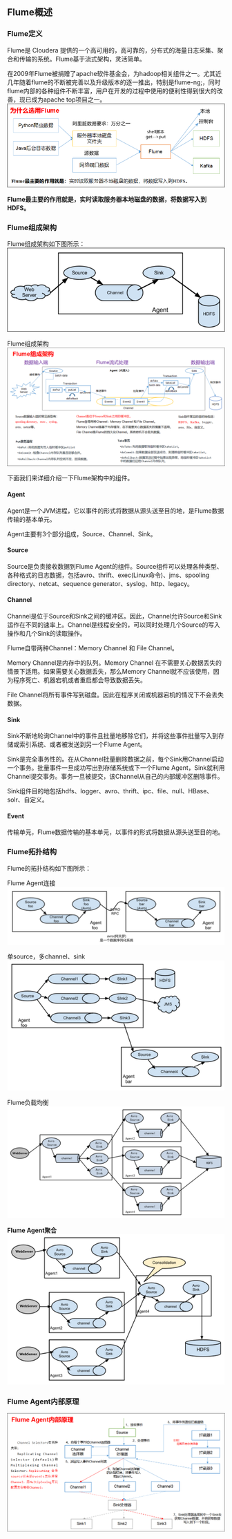 ## Flume概述
### Flume定义
Flume是 Cloudera 提供的一个高可用的，高可靠的，分布式的海量日志采集、聚合和传输的系统。Flume基于流式架构，灵活简单。

在2009年Flume被捐赠了apache软件基金会，为hadoop相关组件之一。尤其近几年随着flume的不断被完善以及升级版本的逐一推出，特别是flume-ng;，同时flume内部的各种组件不断丰富，用户在开发的过程中使用的便利性得到很大的改善，现已成为apache top项目之一。
![](assets/markdown-img-paste-20190703223846226.png)

**Flume最主要的作用就是，实时读取服务器本地磁盘的数据，将数据写入到HDFS。**

### Flume组成架构
Flume组成架构如下图所示：
![](assets/markdown-img-paste-20190703223943804.png)

Flume组成架构
![](assets/markdown-img-paste-20190703224037448.png)

下面我们来详细介绍一下Flume架构中的组件。

#### Agent
Agent是一个JVM进程，它以事件的形式将数据从源头送至目的地，是Flume数据传输的基本单元。

Agent主要有3个部分组成，Source、Channel、Sink。

#### Source
Source是负责接收数据到Flume Agent的组件。Source组件可以处理各种类型、各种格式的日志数据，包括avro、thrift、exec(Linux命令)、jms、spooling directory、netcat、sequence generator、syslog、http、legacy。

#### Channel
Channel是位于Source和Sink之间的缓冲区。因此，Channel允许Source和Sink运作在不同的速率上。Channel是线程安全的，可以同时处理几个Source的写入操作和几个Sink的读取操作。

Flume自带两种Channel：Memory Channel 和 File Channel。

Memory Channel是内存中的队列。Memory Channel 在不需要关心数据丢失的情景下适用。如果需要关心数据丢失，那么Memory Channel就不应该使用，因为程序死亡、机器宕机或者重启都会导致数据丢失。

File Channel将所有事件写到磁盘。因此在程序关闭或机器宕机的情况下不会丢失数据。

#### Sink
Sink不断地轮询Channel中的事件且批量地移除它们，并将这些事件批量写入到存储或索引系统、或者被发送到另一个Flume Agent。

Sink是完全事务性的。在从Channel批量删除数据之前，每个Sink用Channel启动一个事务。批量事件一旦成功写出到存储系统或下一个Flume Agent，Sink就利用Channel提交事务。事务一旦被提交，该Channel从自己的内部缓冲区删除事件。

Sink组件目的地包括hdfs、logger、avro、thrift、ipc、file、null、HBase、solr、自定义。

#### Event
传输单元，Flume数据传输的基本单元，以事件的形式将数据从源头送至目的地。

### Flume拓扑结构
Flume的拓扑结构如下图所示：


Flume Agent连接
![](assets/markdown-img-paste-20190703224832132.png)


单source，多channel、sink
![](assets/markdown-img-paste-20190703224858630.png)


Flume负载均衡
![](assets/markdown-img-paste-20190703224921418.png)


**Flume Agent聚合**
![](assets/markdown-img-paste-2019070322495587.png)


### Flume Agent内部原理
![](assets/markdown-img-paste-20190703225058695.png)



